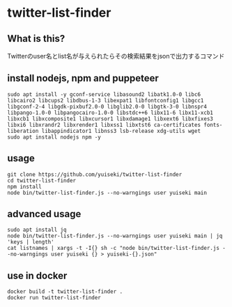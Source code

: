 # twitter-list-finder


## What is this?
Twitterのuser名とlist名が与えられたらその検索結果をjsonで出力するコマンド


## install nodejs, npm and puppeteer
```
sudo apt install -y gconf-service libasound2 libatk1.0-0 libc6 libcairo2 libcups2 libdbus-1-3 libexpat1 libfontconfig1 libgcc1 libgconf-2-4 libgdk-pixbuf2.0-0 libglib2.0-0 libgtk-3-0 libnspr4 libpango-1.0-0 libpangocairo-1.0-0 libstdc++6 libx11-6 libx11-xcb1 libxcb1 libxcomposite1 libxcursor1 libxdamage1 libxext6 libxfixes3 libxi6 libxrandr2 libxrender1 libxss1 libxtst6 ca-certificates fonts-liberation libappindicator1 libnss3 lsb-release xdg-utils wget
sudo apt install nodejs npm -y
```

## usage
```
git clone https://github.com/yuiseki/twitter-list-finder
cd twitter-list-finder
npm install
node bin/twitter-list-finder.js --no-warngings user yuiseki main
```

## advanced usage
```
sudo apt install jq
node bin/twitter-list-finder.js --no-warngings user yuiseki main | jq 'keys | length'
cat listnames | xargs -t -I{} sh -c "node bin/twitter-list-finder.js --no-warngings user yuiseki {} > yuiseki-{}.json"
```
## use in docker

```
docker build -t twitter-list-finder .
docker run twitter-list-finder
```

